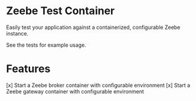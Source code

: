 Zeebe Test Container
====================

Easily test your application against a containerized, configurable Zeebe instance.

See the tests for example usage.

Features
========

[x] Start a Zeebe broker container with configurable environment
[x] Start a Zeebe gateway container with configurable environment
